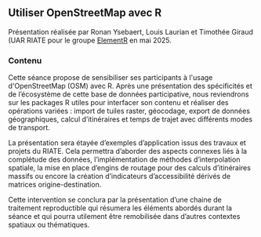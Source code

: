 ## Utiliser OpenStreetMap avec R

Présentation réalisée par Ronan Ysebaert, Louis Laurian et Timothée Giraud (UAR RIATE pour le groupe [ElementR](https://elementr.gitpages.huma-num.fr/website/apropos.html) en mai 2025.

### Contenu

Cette séance propose de sensibiliser ses participants à l'usage d'OpenStreetMap (OSM) avec R. Après une présentation des spécificités et de l’écosystème de cette base de données participative, nous reviendrons sur les packages R utiles pour interfacer son contenu et réaliser des opérations variées : import de tuiles raster, géocodage, export de données géographiques, calcul d’itinéraires et temps de trajet avec différents modes de transport.

La présentation sera étayée d’exemples d’application issus des travaux et projets du RIATE. Cela permettra d’aborder des aspects connexes liés à la complétude des données, l’implémentation de méthodes d’interpolation spatiale, la mise en place d’engins de routage pour des calculs d’itinéraires massifs ou encore la création d’indicateurs d’accessibilité dérivés de matrices origine-destination.

Cette intervention se conclura par la présentation d’une chaine de traitement reproductible qui résumera les éléments abordés durant la séance et qui pourra utilement être remobilisée dans d’autres contextes spatiaux ou thématiques. 
